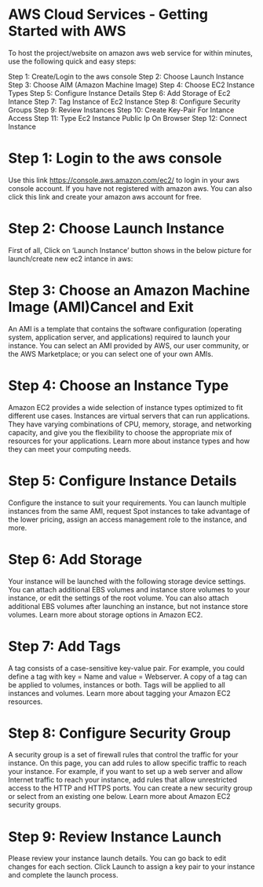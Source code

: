 # AWS Cloud Services - Getting Started with AWS
To host the project/website on amazon aws web service for within minutes, use the following quick and easy steps:

Step 1: Create/Login to the aws console
Step 2: Choose Launch Instance
Step 3: Choose AIM (Amazon Machine Image)
Step 4: Choose EC2 Instance Types
Step 5: Configure Instance Details
Step 6: Add Storage of Ec2 Intance
Step 7: Tag Instance of Ec2 Instance
Step 8: Configure Security Groups
Step 9: Review Instances
Step 10: Create Key-Pair For Intance Access
Step 11: Type Ec2 Instance Public Ip On Browser
Step 12: Connect Instance 


# Step 1: Login to the aws console
Use this link https://console.aws.amazon.com/ec2/ to login in your aws console account. If you have not registered with amazon aws. You can also click this link and create your amazon aws account for free.

# Step 2: Choose Launch Instance 
First of all, Click on ‘Launch Instance’ button shows in the below picture for launch/create new ec2 intance in aws:

# Step 3: Choose an Amazon Machine Image (AMI)Cancel and Exit
An AMI is a template that contains the software configuration (operating system, application server, and applications) required to launch your instance. You can select an AMI provided by AWS, our user community, or the AWS Marketplace; or you can select one of your own AMIs.

# Step 4: Choose an Instance Type
Amazon EC2 provides a wide selection of instance types optimized to fit different use cases. Instances are virtual servers that can run applications. They have varying combinations of CPU, memory, storage, and networking capacity, and give you the flexibility to choose the appropriate mix of resources for your applications. Learn more about instance types and how they can meet your computing needs.

# Step 5: Configure Instance Details
Configure the instance to suit your requirements. You can launch multiple instances from the same AMI, request Spot instances to take advantage of the lower pricing, assign an access management role to the instance, and more.

# Step 6: Add Storage
Your instance will be launched with the following storage device settings. You can attach additional EBS volumes and instance store volumes to your instance, or edit the settings of the root volume. You can also attach additional EBS volumes after launching an instance, but not instance store volumes. Learn more about storage options in Amazon EC2.

# Step 7: Add Tags
A tag consists of a case-sensitive key-value pair. For example, you could define a tag with key = Name and value = Webserver.
A copy of a tag can be applied to volumes, instances or both. Tags will be applied to all instances and volumes. Learn more about tagging your Amazon EC2 resources.

# Step 8: Configure Security Group
A security group is a set of firewall rules that control the traffic for your instance. On this page, you can add rules to allow specific traffic to reach your instance. For example, if you want to set up a web server and allow Internet traffic to reach your instance, add rules that allow unrestricted access to the HTTP and HTTPS ports. You can create a new security group or select from an existing one below. Learn more about Amazon EC2 security groups.

# Step 9: Review Instance Launch
Please review your instance launch details. You can go back to edit changes for each section. Click Launch to assign a key pair to your instance and complete the launch process.
